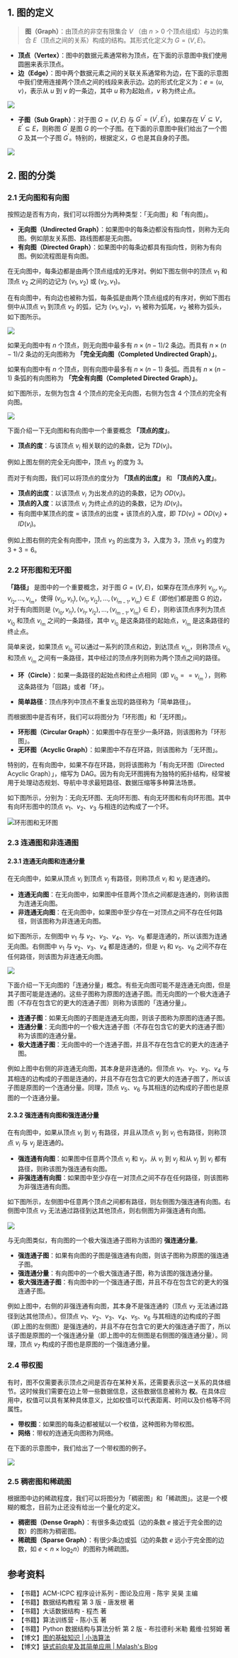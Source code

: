 ## 1. 图的定义

> **图（Graph）**：由顶点的非空有限集合 $V$ （由 $n > 0$ 个顶点组成）与边的集合 $E$（顶点之间的关系）构成的结构。其形式化定义为 $G = (V, E)$。

- **顶点（Vertex）**：图中的数据元素通常称为顶点，在下面的示意图中我们使用圆圈来表示顶点。
- **边（Edge）**：图中两个数据元素之间的关联关系通常称为边，在下面的示意图中我们使用连接两个顶点之间的线段来表示边。边的形式化定义为：$e = \langle u, v \rangle$，表示从 $u$ 到 $v$ 的一条边，其中 $u$ 称为起始点，$v$ 称为终止点。

![](https://qcdn.itcharge.cn/images/20220307145142.png)

- **子图（Sub Graph）**：对于图 $G = (V, E)$ 与 $G^{'} = (V^{'}, E^{'})$，如果存在 $V^{'} \subseteq V$，$E^{'} \subseteq E$，则称图 $G^{'}$ 是图 $G$ 的一个子图。在下面的示意图中我们给出了一个图 $G$ 及其一个子图 $G^{'}$。特别的，根据定义，$G$ 也是其自身的子图。

![](https://qcdn.itcharge.cn/images/20220317163120.png)

## 2. 图的分类

### 2.1 无向图和有向图

按照边是否有方向，我们可以将图分为两种类型：「无向图」和「有向图」。

- **无向图（Undirected Graph）**：如果图中的每条边都没有指向性，则称为无向图。例如朋友关系图、路线图都是无向图。
- **有向图（Directed Graph）**：如果图中的每条边都具有指向性，则称为有向图。例如流程图是有向图。

在无向图中，每条边都是由两个顶点组成的无序对。例如下图左侧中的顶点 $v_1$ 和顶点 $v_2$ 之间的边记为 $(v_1, v_2)$ 或 $(v_2, v_1)$。

在有向图中，有向边也被称为弧，每条弧是由两个顶点组成的有序对，例如下图右侧中从顶点 $v_1$ 到顶点 $v_2$ 的弧，记为 $\langle v_1, v_2 \rangle$，$v_1$ 被称为弧尾，$v_2$ 被称为弧头，如下图所示。

![](https://qcdn.itcharge.cn/images/20220307160017.png)

如果无向图中有 $n$ 个顶点，则无向图中最多有 $n \times (n - 1) / 2$ 条边。而具有 $n \times (n - 1) / 2$ 条边的无向图称为 **「完全无向图（Completed Undirected Graph）」**。

如果有向图中有 $n$ 个顶点，则有向图中最多有 $n \times (n - 1)$ 条弧。而具有 $n \times (n - 1)$ 条弧的有向图称为 **「完全有向图（Completed Directed Graph）」**。

如下图所示，左侧为包含 $4$ 个顶点的完全无向图，右侧为包含 $4$ 个顶点的完全有向图。

![](https://qcdn.itcharge.cn/images/20220308151436.png)

下面介绍一下无向图和有向图中一个重要概念 **「顶点的度」**。

- **顶点的度**：与该顶点 $v_i$ 相关联的边的条数，记为 $TD(v_i)$。

例如上图左侧的完全无向图中，顶点 $v_3$ 的度为 $3$。

而对于有向图，我们可以将顶点的度分为 **「顶点的出度」** 和 **「顶点的入度」**。

- **顶点的出度**：以该顶点 $v_i$ 为出发点的边的条数，记为 $OD(v_i)$。
- **顶点的入度**：以该顶点 $v_i$ 为终止点的边的条数，记为 $ID(v_i)$。
- 有向图中某顶点的度 = 该顶点的出度 + 该顶点的入度，即 $TD(v_i) = OD(v_i) + ID(v_i)$。

例如上图右侧的完全有向图中，顶点 $v_3$ 的出度为 $3$，入度为 $3$，顶点 $v_3$ 的度为 $3 + 3 = 6$。

### 2.2 环形图和无环图

 **「路径」** 是图中的一个重要概念，对于图 $G = (V, E)$，如果存在顶点序列 $v_{i_0}, v_{i_1}, v_{i_2},… , v_{i_m}$，使得 $(v_{i_0}, v_{i_1}), (v_{i_1}, v_{i_2}), …, (v_{i_{m-1}}, v_{i_m}) \in E$（即他们都是图 G 的边，对于有向图则是 $\langle v_{i_0}, v_{i_1} \rangle, \langle v_{i_1}, v_{i_2} \rangle, …, \langle v_{i_{m-1}}, v_{i_m} \rangle \in E$），则称该顶点序列为顶点 $v_{i_0}$ 和顶点 $v_{i_m}$ 之间的一条路径，其中 $v_{i_0}$ 是这条路径的起始点，$v_{i_m}$ 是这条路径的终止点。

简单来说，如果顶点 $v_{i_0}$ 可以通过一系列的顶点和边，到达顶点 $v_{i_m}$，则称顶点 $v_{i_0}$ 和顶点 $v_{i_m}$ 之间有一条路径，其中经过的顶点序列则称为两个顶点之间的路径。

- **环（Circle）**：如果一条路径的起始点和终止点相同（即 $v_{i_0} == v_{i_m}$ ），则称这条路径为「回路」或者「环」。

- **简单路径**：顶点序列中顶点不重复出现的路径称为「简单路径」。

而根据图中是否有环，我们可以将图分为「环形图」和「无环图」。

- **环形图（Circular Graph）**：如果图中存在至少一条环路，则该图称为「环形图」。
- **无环图（Acyclic Graph）**：如果图中不存在环路，则该图称为「无环图」。

特别的，在有向图中，如果不存在环路，则将该图称为「有向无环图（Directed Acyclic Graph）」，缩写为 DAG。因为有向无环图拥有为独特的拓扑结构，经常被用于处理动态规划、导航中寻求最短路径、数据压缩等多种算法场景。

如下图所示，分别为：无向无环图、无向环形图、有向无环图和有向环形图。其中有向环形图中的顶点 $v_1$、$v_2$、$v_3$ 与相连的边构成了一个环。

![环形图和无环图](https://qcdn.itcharge.cn/images/20220317115641.png)

### 2.3 连通图和非连通图

#### 2.3.1 连通无向图和连通分量

在无向图中，如果从顶点 $v_i$ 到顶点 $v_j$ 有路径，则称顶点 $v_i$ 和 $v_j$ 是连通的。

- **连通无向图**：在无向图中，如果图中任意两个顶点之间都是连通的，则称该图为连通无向图。
- **非连通无向图**：在无向图中，如果图中至少存在一对顶点之间不存在任何路径，则该图称为非连通无向图。

如下图所示，左侧图中 $v_1$ 与 $v_2$、$v_3$、$v_4$、$v_5$、$v_6$ 都是连通的，所以该图为连通无向图。右侧图中 $v_1$ 与 $v_2$、$v_3$、$v_4$ 都是连通的，但是 $v_1$ 和 $v_5$、$v_6$ 之间不存在任何路径，则该图为非连通无向图。

![](https://qcdn.itcharge.cn/images/20220317163249.png)

下面介绍一下无向图的「连通分量」概念。有些无向图可能不是连通无向图，但是其子图可能是连通的。这些子图称为原图的连通子图。而无向图的一个极大连通子图（不存在包含它的更大的连通子图）则称为该图的「连通分量」。

- **连通子图**：如果无向图的子图是连通无向图，则该子图称为原图的连通子图。
- **连通分量**：无向图中的一个极大连通子图（不存在包含它的更大的连通子图）称为该图的连通分量。
- **极⼤连通⼦图**：无向图中的一个连通子图，并且不存在包含它的更大的连通子图。

例如上图中右侧的非连通无向图，其本身是非连通的。但顶点 $v_1$、$v_2$、$v_3$、$v_4$ 与其相连的边构成的子图是连通的，并且不存在包含它的更大的连通子图了，所以该子图是原图的一个连通分量。同理，顶点 $v_5$、$v_6$ 与其相连的边构成的子图也是原图的一个连通分量。

#### 2.3.2 强连通有向图和强连通分量

在有向图中，如果从顶点 $v_i$ 到 $v_j$ 有路径，并且从顶点 $v_j$ 到 $v_i$ 也有路径，则称顶点 $v_i$ 与 $v_j$ 是连通的。

- **强连通有向图**：如果图中任意两个顶点 $v_i$ 和 $v_j$，从 $v_i$ 到 $v_j$ 和从 $v_j$ 到 $v_i$ 都有路径，则称该图为强连通有向图。
- **非强连通有向图**：如果图中至少存在一对顶点之间不存在任何路径，则该图称为非强连通有向图。

如下图所示，左侧图中任意两个顶点之间都有路径，则左侧图为强连通有向图。右侧图中顶点 $v_7$ 无法通过路径到达其他顶点，则右侧图为非强连通有向图。

![](https://qcdn.itcharge.cn/images/20220317133500.png)

与无向图类似，有向图的一个极大强连通子图称为该图的 **强连通分量**。

- **强连通子图**：如果有向图的子图是强连通有向图，则该子图称为原图的强连通子图。
- **强连通分量**：有向图中的一个极⼤强连通⼦图，称为该图的强连通分量。
- **极⼤强连通⼦图**：有向图中的一个强连通子图，并且不存在包含它的更大的强连通子图。

例如上图中，右侧的非强连通有向图，其本身不是强连通的（顶点 $v_7$ 无法通过路径到达其他顶点）。但顶点 $v_1$、$v_2$、$v_3$、$v_4$、$v_5$、$v_6$ 与其相连的边构成的子图（即上图的左侧图）是强连通的，并且不存在包含它的更大的强连通子图了，所以该子图是原图的一个强连通分量（即上图中的左侧图是右侧图的强连通分量）。同理，顶点 $v_7$ 构成的子图也是原图的一个强连通分量。

### 2.4 带权图

有时，图不仅需要表示顶点之间是否存在某种关系，还需要表示这一关系的具体细节。这时候我们需要在边上带一些数据信息，这些数据信息被称为 **权**。在具体应用中，权值可以具有某种具体意义，比如权值可以代表距离、时间以及价格等不同属性。

- **带权图**：如果图的每条边都被赋以⼀个权值，这种图称为带权图。
- **网络**：带权的连通⽆向图称为⽹络。

在下面的示意图中，我们给出了一个带权图的例子。

![](https://qcdn.itcharge.cn/images/20220317135207.png)

### 2.5 稠密图和稀疏图

根据图中边的稀疏程度，我们可以将图分为「稠密图」和「稀疏图」。这是一个模糊的概念，目前为止还没有给出一个量化的定义。

- **稠密图（Dense Graph）**：有很多条边或弧（边的条数 $e$ 接近于完全图的边数）的图称为稠密图。
- **稀疏图（Sparse Graph）**：有很少条边或弧（边的条数 $e$ 远小于完全图的边数，如 $e < n \times \log_2n$）的图称为稀疏图。

## 参考资料

- 【书籍】ACM-ICPC 程序设计系列 - 图论及应用 \- 陈宇 吴昊 主编
- 【书籍】数据结构教程 第 3 版 - 唐发根 著
- 【书籍】大话数据结构 - 程杰 著
- 【书籍】算法训练营 - 陈小玉 著
- 【书籍】Python 数据结构与算法分析 第 2 版 - 布拉德利·米勒 戴维·拉努姆 著
- 【博文】[图的基础知识 | 小浩算法](https://www.geekxh.com/1.99.其他补充题目/50.html)
- 【博文】[链式前向星及其简单应用 | Malash's Blog](https://malash.me/200910/linked-forward-star/)

